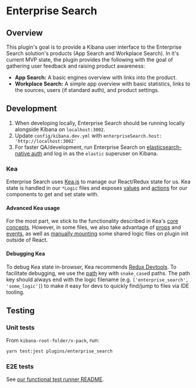# Enterprise Search

## Overview

This plugin's goal is to provide a Kibana user interface to the Enterprise Search solution's products (App Search and Workplace Search). In it's current MVP state, the plugin provides the following with the goal of gathering user feedback and raising product awareness:

- **App Search:** A basic engines overview with links into the product.
- **Workplace Search:** A simple app overview with basic statistics, links to the sources, users (if standard auth), and product settings.

## Development

1. When developing locally, Enterprise Search should be running locally alongside Kibana on `localhost:3002`.
2. Update `config/kibana.dev.yml` with `enterpriseSearch.host: 'http://localhost:3002'`
3. For faster QA/development, run Enterprise Search on [elasticsearch-native auth](https://www.elastic.co/guide/en/app-search/current/security-and-users.html#app-search-self-managed-security-and-user-management-elasticsearch-native-realm) and log in as the `elastic` superuser on Kibana.

### Kea

Enterprise Search uses [Kea.js](https://github.com/keajs/kea) to manage our React/Redux state for us. Kea state is handled in our `*Logic` files and exposes [values](https://kea.js.org/docs/guide/concepts#values) and [actions](https://kea.js.org/docs/guide/concepts#actions) for our components to get and set state with.

#### Advanced Kea usage

For the most part, we stick to the functionality described in Kea's [core concepts](https://kea.js.org/docs/guide/concepts). However, in some files, we also take advantage of [props](https://kea.js.org/docs/guide/additional#props) and [events](https://kea.js.org/docs/guide/additional#events), as well as [manually mounting](https://kea.js.org/docs/guide/advanced#mounting-and-unmounting) some shared logic files on plugin init outside of React.

#### Debugging Kea

To debug Kea state in-browser, Kea recommends [Redux Devtools](https://kea.js.org/docs/guide/debugging). To facilitate debugging, we use the [path](https://kea.js.org/docs/guide/debugging/#setting-the-path-manually) key with `snake_case`d paths. The path key should always end with the logic filename (e.g. `['enterprise_search', 'some_logic']`) to make it easy for devs to quickly find/jump to files via IDE tooling.

## Testing

### Unit tests

From `kibana-root-folder/x-pack`, run:

```bash
yarn test:jest plugins/enterprise_search
```

### E2E tests

See [our functional test runner README](../../test/functional_enterprise_search).
